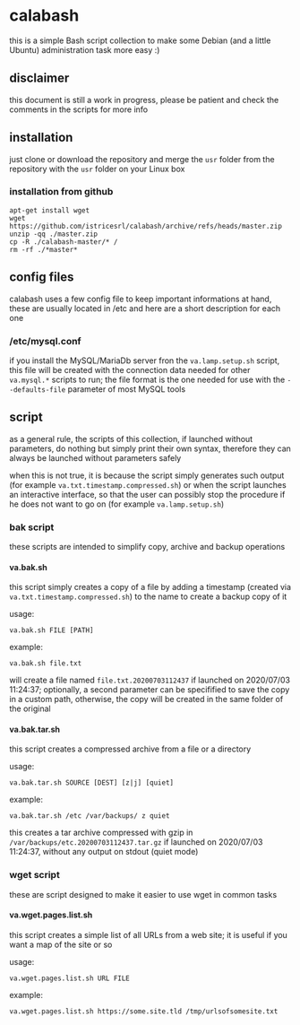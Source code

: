 # calabash
this is a simple Bash script collection to make some Debian (and a little Ubuntu) administration task more easy :)

## disclaimer
this document is still a work in progress, please be patient and check the comments in the scripts for more info

## installation
just clone or download the repository and merge the `usr` folder from the repository with the `usr` folder on your Linux box

### installation from github

    apt-get install wget
    wget https://github.com/istricesrl/calabash/archive/refs/heads/master.zip
    unzip -qq ./master.zip
    cp -R ./calabash-master/* /
    rm -rf ./*master*

## config files
calabash uses a few config file to keep important informations at hand, these are usually located in /etc and
here are a short description for each one

### /etc/mysql.conf
if you install the MySQL/MariaDb server fron the `va.lamp.setup.sh` script, this file will be created with the
connection data needed for other `va.mysql.*` scripts to run; the file format is the one needed for use with the
`--defaults-file` parameter of most MySQL tools

## script
as a general rule, the scripts of this collection, if launched without parameters, do nothing but simply print their
own syntax, therefore they can always be launched without parameters safely

when this is not true, it is because the script simply generates such output (for example `va.txt.timestamp.compressed.sh`)
or when the script launches an interactive interface, so that the user can possibly stop the procedure if
he does not want to go on (for example `va.lamp.setup.sh`)

### bak script
these scripts are intended to simplify copy, archive and backup operations

#### va.bak.sh
this script simply creates a copy of a file by adding a timestamp (created via `va.txt.timestamp.compressed.sh`)
to the name to create a backup copy of it

usage:

    va.bak.sh FILE [PATH]

example:

    va.bak.sh file.txt

will create a file named `file.txt.20200703112437` if launched on 2020/07/03 11:24:37; optionally, a second parameter can be
specifified to save the copy in a custom path, otherwise, the copy will be created in the same folder of the original

#### va.bak.tar.sh
this script creates a compressed archive from a file or a directory

usage:

    va.bak.tar.sh SOURCE [DEST] [z|j] [quiet]

example:

    va.bak.tar.sh /etc /var/backups/ z quiet

this creates a tar archive compressed with gzip in `/var/backups/etc.20200703112437.tar.gz` if launched on 2020/07/03 11:24:37,
without any output on stdout (quiet mode)

### wget script
these are script designed to make it easier to use wget in common tasks

#### va.wget.pages.list.sh
this script creates a simple list of all URLs from a web site; it is useful if you want a map of the site or so

usage:

    va.wget.pages.list.sh URL FILE

example:

    va.wget.pages.list.sh https://some.site.tld /tmp/urlsofsomesite.txt
